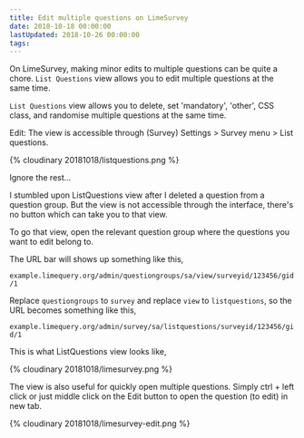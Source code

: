 ```yaml
---
title: Edit multiple questions on LimeSurvey
date: 2018-10-18 00:00:00
lastUpdated: 2018-10-26 00:00:00
tags:
---
```

On LimeSurvey, making minor edits to multiple questions can be quite a chore. `List Questions` view allows you to edit multiple questions at the same time.

<!-- more -->

`List Questions` view allows you to delete, set 'mandatory', 'other', CSS class, and randomise multiple questions at the same time.

Edit: The view is accessible through (Survey) Settings > Survey menu > List questions.

{% cloudinary 20181018/listquestions.png %}

Ignore the rest...

I stumbled upon ListQuestions view after I deleted a question from a question group. But the view is not accessible through the interface, there's no button which can take you to that view.

To go that view, open the relevant question group where the questions you want to edit belong to.

The URL bar will shows up something like this,

`example.limequery.org/admin/questiongroups/sa/view/surveyid/123456/gid/1`

Replace `questiongroups` to `survey` and replace `view` to `listquestions`, so the URL becomes something like this,

`example.limequery.org/admin/survey/sa/listquestions/surveyid/123456/gid/1`

This is what ListQuestions view looks like,

{% cloudinary 20181018/limesurvey.png %}

The view is also useful for quickly open multiple questions. Simply ctrl + left click or just middle click on the Edit button to open the question (to edit) in new tab.

{% cloudinary 20181018/limesurvey-edit.png %}